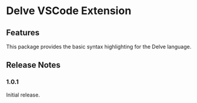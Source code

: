 # Delve VSCode Extension

## Features

This package provides the basic syntax highlighting for the Delve language.

## Release Notes

### 1.0.1

Initial release.
